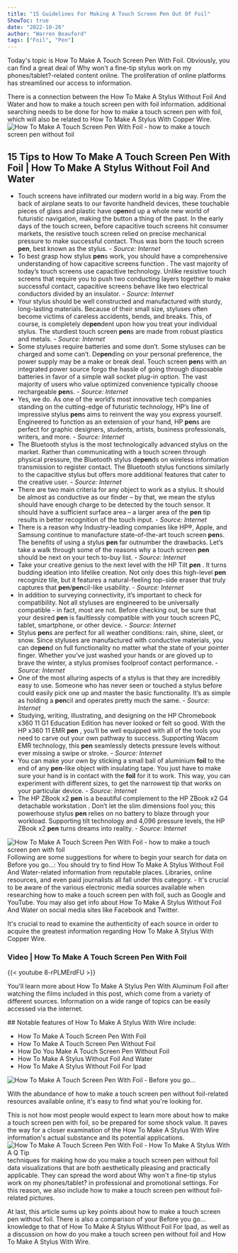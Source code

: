 ```yaml
---
title: "15 Guidelines For Making A Touch Screen Pen Out Of Foil"
ShowToc: true 
date: "2022-10-26"
author: "Warren Beauford" 
tags: ["Foil", "Pen"]
---
```


	
Today's topic is How To Make A Touch Screen Pen With Foil. Obviously, you can find a great deal of Why won't a fine-tip stylus work on my phones/tablet?-related content online. The proliferation of online platforms has streamlined our access to information.

There is a connection between the How To Make A Stylus Without Foil And Water and how to make a touch screen pen with foil information. additional searching needs to be done for how to make a touch screen pen with foil, which will also be related to How To Make A Stylus With Copper Wire.
<img loading="lazy" src="https://i.pinimg.com/originals/e2/b9/aa/e2b9aad08d17c8750143864be2f8e722.jpg" onerror="this.onerror=null;this.src='https://blogger.googleusercontent.com/img/a/AVvXsEhe7F7TRXHtjiKvHb5vS7DmnxvpHiDyoYyYvm1nHB3Qp2_w3BnM6A2eq4v7FYxCC9bfZt3a9vIMtAYEKUiaDQbHMg-ViyGmRIj39MLp0bGFfgfYw1Dc9q_H-T0wiTm3l0Uq42dETrN9eC8aGJ9_IORZsxST1AcLR7np1koOfcc7tnHa4S8Mwz_xD9d0=s16000';" alt="How To Make A Touch Screen Pen With Foil - how to make a touch screen pen without foil" >

## 15 Tips to How To Make A Touch Screen Pen With Foil | How To Make A Stylus Without Foil And Water
-   Touch screens have infiltrated our modern world in a big way. From the back of airplane seats to our favorite handheld devices, these touchable pieces of glass and plastic have o**pen**ed up a whole new world of futuristic navigation, making the button a thing of the past. In the early days of the touch screen, before capacitive touch screens hit consumer markets, the resistive touch screen relied on precise mechanical pressure to make successful contact. Thus was born the touch screen **pen**, best known as the stylus. - <cite>Source: Internet</cite>
-   To best grasp how stylus **pen**s work, you should have a comprehensive understanding of how capacitive screens function . The vast majority of today’s touch screens use capacitive technology. Unlike resistive touch screens that require you to push two conducting layers together to make successful contact, capacitive screens behave like two electrical conductors divided by an insulator. - <cite>Source: Internet</cite>
-   Your stylus should be well constructed and manufactured with sturdy, long-lasting materials. Because of their small size, styluses often become victims of careless accidents, bends, and breaks. This, of course, is completely de**pen**dent upon how you treat your individual stylus. The sturdiest touch screen **pen**s are made from robust plastics and metals. - <cite>Source: Internet</cite>
-   Some styluses require batteries and some don’t. Some styluses can be charged and some can’t. De**pen**ding on your personal preference, the power supply may be a make or break deal. Touch screen **pen**s with an integrated power source forgo the hassle of going through disposable batteries in favor of a simple wall socket plug-in option. The vast majority of users who value optimized convenience typically choose rechargeable **pen**s. - <cite>Source: Internet</cite>
-   Yes, we do. As one of the world’s most innovative tech companies standing on the cutting-edge of futuristic technology, HP’s line of impressive stylus **pen**s aims to reinvent the way you express yourself. Engineered to function as an extension of your hand, HP **pen**s are perfect for graphic designers, students, artists, business professionals, writers, and more. - <cite>Source: Internet</cite>
-   The Bluetooth stylus is the most technologically advanced stylus on the market. Rather than communicating with a touch screen through physical pressure, the Bluetooth stylus de**pen**ds on wireless information transmission to register contact. The Bluetooth stylus functions similarly to the capacitive stylus but offers more additional features that cater to the creative user. - <cite>Source: Internet</cite>
-   There are two main criteria for any object to work as a stylus. It should be almost as conductive as our finder – by that, we mean the stylus should have enough charge to be detected by the touch sensor. It should have a sufficient surface area – a larger area of the **pen** tip results in better recognition of the touch input. - <cite>Source: Internet</cite>
-   There is a reason why Industry-leading companies like HP®, Apple, and Samsung continue to manufacture state-of-the-art touch screen **pen**s. The benefits of using a stylus **pen** far outnumber the drawbacks. Let’s take a walk through some of the reasons why a touch screen **pen** should be next on your tech to-buy list. - <cite>Source: Internet</cite>
-   Take your creative genius to the next level with the HP Tilt **pen** . It turns budding ideation into lifelike creation. Not only does this high-level **pen** recognize tile, but it features a natural-feeling top-side eraser that truly captures that **pen**/**pen**cil-like usability. - <cite>Source: Internet</cite>
-   In addition to surveying connectivity, it’s important to check for compatibility. Not all styluses are engineered to be universally compatible - in fact, most are not. Before checking out, be sure that your desired **pen** is faultlessly compatible with your touch screen PC, tablet, smartphone, or other device. - <cite>Source: Internet</cite>
-   Stylus **pen**s are perfect for all weather conditions: rain, shine, sleet, or snow. Since styluses are manufactured with conductive materials, you can de**pen**d on full functionality no matter what the state of your pointer finger. Whether you’ve just washed your hands or are gloved up to brave the winter, a stylus promises foolproof contact performance. - <cite>Source: Internet</cite>
-   One of the most alluring aspects of a stylus is that they are incredibly easy to use. Someone who has never seen or touched a stylus before could easily pick one up and master the basic functionality. It’s as simple as holding a **pen**cil and operates pretty much the same. - <cite>Source: Internet</cite>
-   Studying, writing, illustrating, and designing on the HP Chromebook x360 11 G1 Education Edition has never looked or felt so good. With the HP x360 11 EMR **pen** , you’ll be well equipped with all of the tools you need to carve out your own pathway to success. Supporting Wacom EMR technology, this **pen** seamlessly detects pressure levels without ever missing a swipe or stroke. - <cite>Source: Internet</cite>
-   You can make your own by sticking a small ball of aluminium **foil** to the end of any **pen**-like object with insulating tape. You just have to make sure your hand is in contact with the **foil** for it to work. This way, you can experiment with different sizes, to get the narrowest tip that works on your particular device. - <cite>Source: Internet</cite>
-   The HP ZBook x2 **pen** is a beautiful complement to the HP ZBook x2 G4 detachable workstation . Don’t let the slim dimensions fool you; this powerhouse stylus **pen** relies on no battery to blaze through your workload. Supporting tilt technology and 4,096 pressure levels, the HP ZBook x2 **pen** turns dreams into reality. - <cite>Source: Internet</cite>


<img loading="lazy" src="https://i.ytimg.com/vi/8qXzcuw9xto/hqdefault.jpg" onerror="this.onerror=null;this.src='https://blogger.googleusercontent.com/img/a/AVvXsEhe7F7TRXHtjiKvHb5vS7DmnxvpHiDyoYyYvm1nHB3Qp2_w3BnM6A2eq4v7FYxCC9bfZt3a9vIMtAYEKUiaDQbHMg-ViyGmRIj39MLp0bGFfgfYw1Dc9q_H-T0wiTm3l0Uq42dETrN9eC8aGJ9_IORZsxST1AcLR7np1koOfcc7tnHa4S8Mwz_xD9d0=s16000';" alt="How To Make A Touch Screen Pen With Foil - how to make a touch screen pen with foil" >
Following are some suggestions for where to begin your search for data on Before you go...:
You should try to find How To Make A Stylus Without Foil And Water-related information from reputable places. Libraries, online resources, and even paid journalists all fall under this category.
- It's crucial to be aware of the various electronic media sources available when researching how to make a touch screen pen with foil, such as Google and YouTube. You may also get info about How To Make A Stylus Without Foil And Water on social media sites like Facebook and Twitter.

It's crucial to read to examine the authenticity of each source in order to acquire the greatest information regarding How To Make A Stylus With Copper Wire.

### Video | How To Make A Touch Screen Pen With Foil
{{< youtube 8-rPLMErdFU >}} 

You'll learn more about How To Make A Stylus Pen With Aluminum Foil after watching the films included in this post, which come from a variety of different sources. Information on a wide range of topics can be easily accessed via the internet.
<script async="async" data-cfasync="false" src="//normallydemandedalter.com/fe63df3c5408708b15d8dc3d9b206b31/invoke.js"></script>
<div id="container-fe63df3c5408708b15d8dc3d9b206b31"></div>
## Notable features of How To Make A Stylus With Wire include:

- How To Make A Touch Screen Pen With Foil
- How To Make A Touch Screen Pen Without Foil
- How Do You Make A Touch Screen Pen Without Foil
- How To Make A Stylus Without Foil And Water
- How To Make A Stylus Without Foil For Ipad

 <img loading="lazy" src="https://i.ytimg.com/vi/vRn-rjTes3c/hqdefault.jpg" onerror="this.onerror=null;this.src='https://blogger.googleusercontent.com/img/a/AVvXsEhe7F7TRXHtjiKvHb5vS7DmnxvpHiDyoYyYvm1nHB3Qp2_w3BnM6A2eq4v7FYxCC9bfZt3a9vIMtAYEKUiaDQbHMg-ViyGmRIj39MLp0bGFfgfYw1Dc9q_H-T0wiTm3l0Uq42dETrN9eC8aGJ9_IORZsxST1AcLR7np1koOfcc7tnHa4S8Mwz_xD9d0=s16000';" alt="How To Make A Touch Screen Pen With Foil - Before you go..." >

With the abundance of how to make a touch screen pen without foil-related resources available online, it's easy to find what you're looking for.

This is not how most people would expect to learn more about how to make a touch screen pen with foil, so be prepared for some shock value. It paves the way for a closer examination of the How To Make A Stylus With Wire information's actual substance and its potential applications.
<img loading="lazy" src="https://i.pinimg.com/originals/81/ef/7d/81ef7d021ad92e9645e604a264222bcc.jpg" onerror="this.onerror=null;this.src='https://blogger.googleusercontent.com/img/a/AVvXsEhe7F7TRXHtjiKvHb5vS7DmnxvpHiDyoYyYvm1nHB3Qp2_w3BnM6A2eq4v7FYxCC9bfZt3a9vIMtAYEKUiaDQbHMg-ViyGmRIj39MLp0bGFfgfYw1Dc9q_H-T0wiTm3l0Uq42dETrN9eC8aGJ9_IORZsxST1AcLR7np1koOfcc7tnHa4S8Mwz_xD9d0=s16000';" alt="How To Make A Touch Screen Pen With Foil - How To Make A Stylus With A Q Tip" >
techniques for making how do you make a touch screen pen without foil data visualizations that are both aesthetically pleasing and practically applicable. They can spread the word about Why won't a fine-tip stylus work on my phones/tablet? in professional and promotional settings. For this reason, we also include how to make a touch screen pen without foil-related pictures.

At last, this article sums up key points about how to make a touch screen pen without foil. There is also a comparison of your Before you go... knowledge to that of How To Make A Stylus Without Foil For Ipad, as well as a discussion on how do you make a touch screen pen without foil and How To Make A Stylus With Wire.
	
	


